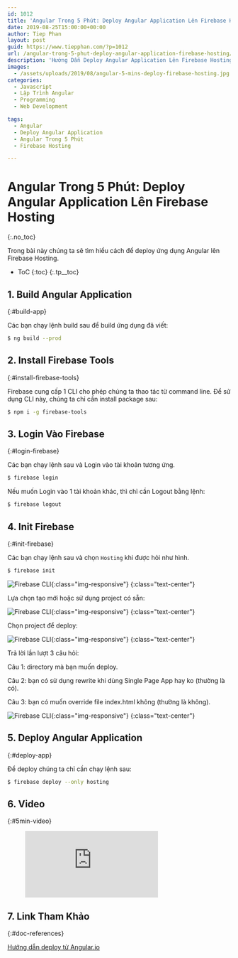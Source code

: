 ```yaml
---
id: 1012
title: 'Angular Trong 5 Phút: Deploy Angular Application Lên Firebase Hosting'
date: 2019-08-25T15:00:00+00:00
author: Tiep Phan
layout: post
guid: https://www.tiepphan.com/?p=1012
url: /angular-trong-5-phut-deploy-angular-application-firebase-hosting/
description: 'Hướng Dẫn Deploy Angular Application Lên Firebase Hosting'
images:
  - /assets/uploads/2019/08/angular-5-mins-deploy-firebase-hosting.jpg
categories:
  - Javascript
  - Lập Trình Angular
  - Programming
  - Web Development

tags:
  - Angular
  - Deploy Angular Application
  - Angular Trong 5 Phút
  - Firebase Hosting

---
```


# Angular Trong 5 Phút: Deploy Angular Application Lên Firebase Hosting
{:.no_toc}

Trong bài này chúng ta sẽ tìm hiểu cách để deploy ứng dụng Angular lên Firebase Hosting.

* ToC
{:toc}
{:.tp__toc}

## 1. Build Angular Application
{:#build-app}

Các bạn chạy lệnh build sau để build ứng dụng đã viết:

```bash
$ ng build --prod
```

## 2. Install Firebase Tools
{:#install-firebase-tools}

Firebase cung cấp 1 CLI cho phép chúng ta thao tác từ command line. Để sử dụng CLI này, chúng ta chỉ cần install package sau:

```bash
$ npm i -g firebase-tools
```

## 3. Login Vào Firebase
{:#login-firebase}

Các bạn chạy lệnh sau và Login vào tài khoản tương ứng.

```bash
$ firebase login
```

Nếu muốn Login vào 1 tài khoản khác, thì chỉ cần Logout bằng lệnh:

```bash
$ firebase logout
```

## 4. Init Firebase
{:#init-firebase}

Các bạn chạy lệnh sau và chọn `Hosting` khi được hỏi như hình.

```bash
$ firebase init
```

![Firebase CLI](/assets/uploads/2019/08/firebase-cli-1.png){:class="img-responsive"}
{:class="text-center"}

Lựa chọn tạo mới hoặc sử dụng project có sẵn:

![Firebase CLI](/assets/uploads/2019/08/firebase-cli-2.png){:class="img-responsive"}
{:class="text-center"}

Chọn project để deploy:

![Firebase CLI](/assets/uploads/2019/08/firebase-cli-3.png){:class="img-responsive"}
{:class="text-center"}

Trả lời lần lượt 3 câu hỏi:

Câu 1: directory mà bạn muốn deploy.

Câu 2: bạn có sử dụng rewrite khi dùng Single Page App hay ko (thường là có).

Câu 3: bạn có muốn override file index.html không (thường là không).

![Firebase CLI](/assets/uploads/2019/08/firebase-cli-4.png){:class="img-responsive"}
{:class="text-center"}


## 5. Deploy Angular Application
{:#deploy-app}

Để deploy chúng ta chỉ cần chạy lệnh sau:

```bash
$ firebase deploy --only hosting
```

## 6. Video
{:#5min-video}

<figure class="video_container">
  <iframe src="https://www.youtube.com/embed/mU6nT7SDiOM" frameborder="0" allowfullscreen="true"> </iframe>
</figure>

## 7. Link Tham Khảo
{:#doc-references}

<a href="https://angular.io/guide/deployment" target="_blank">Hướng dẫn deploy từ Angular.io</a>

